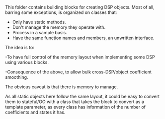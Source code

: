 This folder contains building blocks for creating DSP objects. Most of all,
barring some exceptions, is organized on classes that:

- Only have static methods.
- Don't manage the memory they operate with.
- Process in a sample basis.
- Have the same function names and members, an unwritten interface.

The idea is to:

-To have full control of the memory layout when implementing some DSP using
 various blocks.

-Consequence of the above, to allow bulk cross-DSP/object coefficient smoothing.

The obvious caveat is that there is memory to manage.

As all static objects here follow the same layout, it could be easy to convert
them to stateful/OO with a class that takes the block to convert as a template
parameter, as every class has information of the number of coefficients and
states it has.
